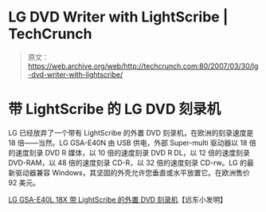 # LG DVD Writer with LightScribe | TechCrunch

> 原文：<https://web.archive.org/web/http://techcrunch.com:80/2007/03/30/lg-dvd-writer-with-lightscribe/>

# 带 LightScribe 的 LG DVD 刻录机

LG 已经放弃了一个带有 LightScribe 的外置 DVD 刻录机，在欧洲的刻录速度是 18 倍——当然。LG GSA-E40N 由 USB 供电，外部 Super-multi 驱动器以 18 倍的速度刻录 DVD R 媒体，以 10 倍的速度刻录 DVD R DL，以 12 倍的速度刻录 DVD-RAM，以 48 倍的速度刻录 CD-R，以 32 倍的速度刻录 CD-rw。LG 的最新驱动器兼容 Windows，其坚固的外壳允许您垂直或水平放置它。在欧洲售价 92 美元。

[LG GSA-E40L 18X 带 LightScribe 的外置 DVD 刻录机](https://web.archive.org/web/20130628175151/http://www.fareastgizmos.com/computing/lg_gsae40l_18x_external_dvd_writer_with_lightscribe.php)【远东小发明】